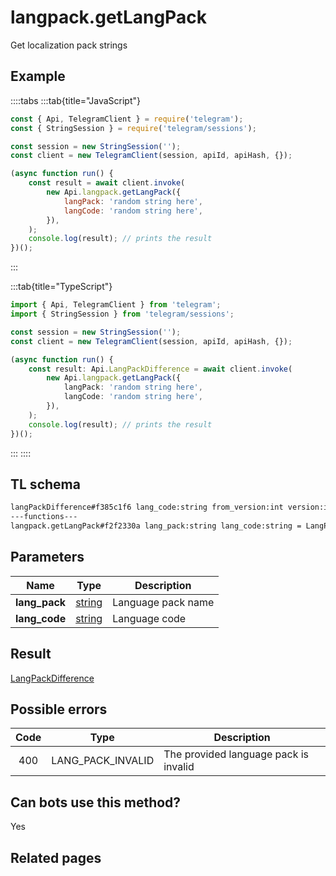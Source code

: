 # langpack.getLangPack

Get localization pack strings

## Example

::::tabs
:::tab{title="JavaScript"}

```js
const { Api, TelegramClient } = require('telegram');
const { StringSession } = require('telegram/sessions');

const session = new StringSession('');
const client = new TelegramClient(session, apiId, apiHash, {});

(async function run() {
    const result = await client.invoke(
        new Api.langpack.getLangPack({
            langPack: 'random string here',
            langCode: 'random string here',
        }),
    );
    console.log(result); // prints the result
})();
```

:::

:::tab{title="TypeScript"}

```ts
import { Api, TelegramClient } from 'telegram';
import { StringSession } from 'telegram/sessions';

const session = new StringSession('');
const client = new TelegramClient(session, apiId, apiHash, {});

(async function run() {
    const result: Api.LangPackDifference = await client.invoke(
        new Api.langpack.getLangPack({
            langPack: 'random string here',
            langCode: 'random string here',
        }),
    );
    console.log(result); // prints the result
})();
```

:::
::::

## TL schema

```txt
langPackDifference#f385c1f6 lang_code:string from_version:int version:int strings:Vector<LangPackString> = LangPackDifference;
---functions---
langpack.getLangPack#f2f2330a lang_pack:string lang_code:string = LangPackDifference;
```

## Parameters

|     Name      | Type                                            | Description        |
| :-----------: | ----------------------------------------------- | ------------------ |
| **lang_pack** | [string](https://core.telegram.org/type/string) | Language pack name |
| **lang_code** | [string](https://core.telegram.org/type/string) | Language code      |

## Result

[LangPackDifference](https://core.telegram.org/type/LangPackDifference)

## Possible errors

| Code | Type              | Description                           |
| :--: | ----------------- | ------------------------------------- |
| 400  | LANG_PACK_INVALID | The provided language pack is invalid |

## Can bots use this method?

Yes

## Related pages
